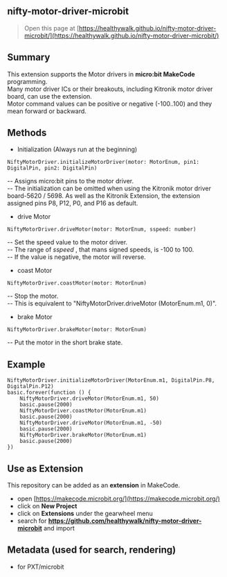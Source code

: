 ## nifty-motor-driver-microbit

> Open this page at [https://healthywalk.github.io/nifty-motor-driver-microbit/](https://healthywalk.github.io/nifty-motor-driver-microbit/)

## Summary
This extension supports the Motor drivers in __micro:bit MakeCode__ programming.  
Many motor driver ICs or their breakouts, including Kitronik motor driver board, can use the extension.  
Motor command values can be positive or negative (-100..100) and they mean forward or backward.

## Methods
* Initialization    (Always run at the beginning)
```
NiftyMotorDriver.initializeMotorDriver(motor: MotorEnum, pin1: DigitalPin, pin2: DigitalPin)
```
-- Assigns micro:bit pins to the motor driver.  
-- The initialization can be omitted when using the Kitronik motor driver board-5620 / 5698. As well as the Kitronik Extension, the extension assigned pins P8, P12, P0, and P16 as default. 

* drive Motor
```
NiftyMotorDriver.driveMotor(motor: MotorEnum, sspeed: number)
```
-- Set the speed value to the motor driver.  
-- The range of *sspeed* , that mans signed speeds, is -100 to 100.    
-- If the value is negative, the motor will reverse.

* coast Motor
```
NiftyMotorDriver.coastMotor(motor: MotorEnum)
```
-- Stop the motor.  
-- This is equivalent to "NiftyMotorDriver.driveMotor (MotorEnum.m1, 0)".  

* brake Motor
```
NiftyMotorDriver.brakeMotor(motor: MotorEnum)
```
-- Put the motor in the short brake state.

## Example
```blocks
NiftyMotorDriver.initializeMotorDriver(MotorEnum.m1, DigitalPin.P8, DigitalPin.P12)
basic.forever(function () {
    NiftyMotorDriver.driveMotor(MotorEnum.m1, 50)
    basic.pause(2000)
    NiftyMotorDriver.coastMotor(MotorEnum.m1)
    basic.pause(2000)
    NiftyMotorDriver.driveMotor(MotorEnum.m1, -50)
    basic.pause(2000)
    NiftyMotorDriver.brakeMotor(MotorEnum.m1)
    basic.pause(2000)
})
```

## Use as Extension

This repository can be added as an **extension** in MakeCode.

* open [https://makecode.microbit.org/](https://makecode.microbit.org/)
* click on **New Project**
* click on **Extensions** under the gearwheel menu
* search for **https://github.com/healthywalk/nifty-motor-driver-microbit** and import

## Metadata (used for search, rendering)

* for PXT/microbit
<script src="https://makecode.com/gh-pages-embed.js"></script><script>makeCodeRender("{{ site.makecode.home_url }}", "{{ site.github.owner_name }}/{{ site.github.repository_name }}");</script>

